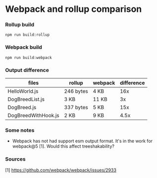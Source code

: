 # Webpack and rollup comparison

### Rollup build
```shell
npm run build:rollup
```

### Webpack build
```shell
npm run build:webpack
```

### Output difference

|        files        |     rollup    |     webpack   | difference|
| ------------------- | ------------- | ------------- | --------  |
| HelloWorld.js       |    246 bytes  |     4 KB      |    16x    |
| DogBreedList.js     |    3 KB       |     11 KB     |    3x     |
| DogBreed.js         |    337 bytes  |     5 KB      |    15x    |
| DogBreedWithHook.js |    2 KB       |     9 KB      |    4.5x   |

### Some notes
  * Webpack has not had support esm output format. It's in the work for webpack@5 [1]. Would this affect treeshakability?


### Sources
[1] https://github.com/webpack/webpack/issues/2933